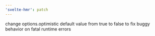 ```yaml
---
'svelte-hmr': patch
---
```


change options.optimistic default value from true to false to fix buggy behavior on fatal runtime errors

